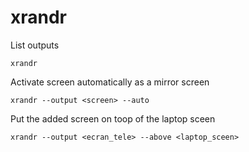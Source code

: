 # xrandr

List outputs

```
xrandr
```

Activate screen automatically as a mirror screen

```
xrandr --output <screen> --auto
```

Put the added screen on toop of the laptop sceen

```
xrandr --output <ecran_tele> --above <laptop_sceen>
```
